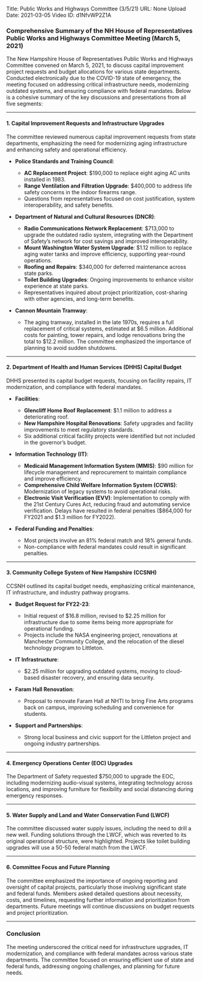 Title: Public Works and Highways Committee (3/5/21)
URL: None
Upload Date: 2021-03-05
Video ID: d1NfvWP2Z1A

### Comprehensive Summary of the NH House of Representatives Public Works and Highways Committee Meeting (March 5, 2021)

The New Hampshire House of Representatives Public Works and Highways Committee convened on March 5, 2021, to discuss capital improvement project requests and budget allocations for various state departments. Conducted electronically due to the COVID-19 state of emergency, the meeting focused on addressing critical infrastructure needs, modernizing outdated systems, and ensuring compliance with federal mandates. Below is a cohesive summary of the key discussions and presentations from all five segments:

---

#### **1. Capital Improvement Requests and Infrastructure Upgrades**
The committee reviewed numerous capital improvement requests from state departments, emphasizing the need for modernizing aging infrastructure and enhancing safety and operational efficiency.

- **Police Standards and Training Council**:  
  - **AC Replacement Project**: $190,000 to replace eight aging AC units installed in 1983.  
  - **Range Ventilation and Filtration Upgrade**: $400,000 to address life safety concerns in the indoor firearms range.  
  - Questions from representatives focused on cost justification, system interoperability, and safety benefits.

- **Department of Natural and Cultural Resources (DNCR)**:  
  - **Radio Communications Network Replacement**: $713,000 to upgrade the outdated radio system, integrating with the Department of Safety’s network for cost savings and improved interoperability.  
  - **Mount Washington Water System Upgrade**: $1.12 million to replace aging water tanks and improve efficiency, supporting year-round operations.  
  - **Roofing and Repairs**: $340,000 for deferred maintenance across state parks.  
  - **Toilet Building Upgrades**: Ongoing improvements to enhance visitor experience at state parks.  
  - Representatives inquired about project prioritization, cost-sharing with other agencies, and long-term benefits.

- **Cannon Mountain Tramway**:  
  - The aging tramway, installed in the late 1970s, requires a full replacement of critical systems, estimated at $6.5 million. Additional costs for painting, tower repairs, and lodge renovations bring the total to $12.2 million. The committee emphasized the importance of planning to avoid sudden shutdowns.

---

#### **2. Department of Health and Human Services (DHHS) Capital Budget**
DHHS presented its capital budget requests, focusing on facility repairs, IT modernization, and compliance with federal mandates.

- **Facilities**:  
  - **Glencliff Home Roof Replacement**: $1.1 million to address a deteriorating roof.  
  - **New Hampshire Hospital Renovations**: Safety upgrades and facility improvements to meet regulatory standards.  
  - Six additional critical facility projects were identified but not included in the governor’s budget.

- **Information Technology (IT)**:  
  - **Medicaid Management Information System (MMIS)**: $90 million for lifecycle management and reprocurement to maintain compliance and improve efficiency.  
  - **Comprehensive Child Welfare Information System (CCWIS)**: Modernization of legacy systems to avoid operational risks.  
  - **Electronic Visit Verification (EVV)**: Implementation to comply with the 21st Century Cures Act, reducing fraud and automating service verification. Delays have resulted in federal penalties ($864,000 for FY2021 and $1.3 million for FY2022).

- **Federal Funding and Penalties**:  
  - Most projects involve an 81% federal match and 18% general funds.  
  - Non-compliance with federal mandates could result in significant penalties.

---

#### **3. Community College System of New Hampshire (CCSNH)**
CCSNH outlined its capital budget needs, emphasizing critical maintenance, IT infrastructure, and industry pathway programs.

- **Budget Request for FY22-23**:  
  - Initial request of $16.8 million, revised to $2.25 million for infrastructure due to some items being more appropriate for operational funding.  
  - Projects include the NASA engineering project, renovations at Manchester Community College, and the relocation of the diesel technology program to Littleton.

- **IT Infrastructure**:  
  - $2.25 million for upgrading outdated systems, moving to cloud-based disaster recovery, and ensuring data security.

- **Faram Hall Renovation**:  
  - Proposal to renovate Faram Hall at NHTI to bring Fine Arts programs back on campus, improving scheduling and convenience for students.

- **Support and Partnerships**:  
  - Strong local business and civic support for the Littleton project and ongoing industry partnerships.

---

#### **4. Emergency Operations Center (EOC) Upgrades**
The Department of Safety requested $750,000 to upgrade the EOC, including modernizing audio-visual systems, integrating technology across locations, and improving furniture for flexibility and social distancing during emergency responses.

---

#### **5. Water Supply and Land and Water Conservation Fund (LWCF)**
The committee discussed water supply issues, including the need to drill a new well. Funding solutions through the LWCF, which was reverted to its original operational structure, were highlighted. Projects like toilet building upgrades will use a 50-50 federal match from the LWCF.

---

#### **6. Committee Focus and Future Planning**
The committee emphasized the importance of ongoing reporting and oversight of capital projects, particularly those involving significant state and federal funds. Members asked detailed questions about necessity, costs, and timelines, requesting further information and prioritization from departments. Future meetings will continue discussions on budget requests and project prioritization.

---

### Conclusion
The meeting underscored the critical need for infrastructure upgrades, IT modernization, and compliance with federal mandates across various state departments. The committee focused on ensuring efficient use of state and federal funds, addressing ongoing challenges, and planning for future needs.